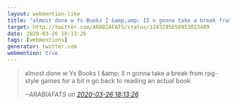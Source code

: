 ```yaml
---
layout: webmention-like
title: "almost done w Ys Books I &amp;amp; II n gonna take a break from rpg-style games for a bit n go back to reading an actual book"
target: http://twitter.com/ARABIAFATS/status/1243295650953023489
date: 2020-03-26 18:13:26
tags: [webmentions]
generator: twitter.com
webmention: true
---
```




<blockquote class="external-citation">
  <p>
    almost done w Ys Books I &amp;amp; II n gonna take a break from rpg-style games for a bit n go back to reading an actual book
  </p>
  <cite>‒<span class="p-author p-name">ARABIAFATS</span>
    on
    <a href="http://twitter.com/ARABIAFATS/status/1243295650953023489" rel="external nofollow" target="_blank">2020-03-26 18:13:26</a>
  </cite>
</blockquote>



